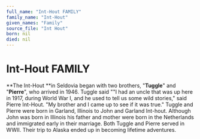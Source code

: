 ```yaml
---
full_name: "Int-Hout FAMILY"
family_name: "Int-Hout"
given_names: "Family"
source_file: "Int Hout"
born: nil
died: nil
---
```

# Int-Hout FAMILY

**The Int-Hout **in Seldovia began with two brothers, "**Tuggle**" and
"**Pierre**", who arrived in 1946. Tuggle said ""I had an uncle that
was up here in 1917, during World War I, and he used to tell us some
wild stories," said Pierre Int-Hout. "My brother and I came up to see if
it was true." Tuggle and Pierre were born in Garland, Illinois to John
and Garland Int-hout. Although John was born in Illinois his father and
mother were born in the Netherlands and immigrated early in their
marriage. Both Tuggle and Pierre served in WWII. Their trip to Alaska
ended up in becoming lifetime adventures.

